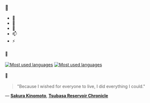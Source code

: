 ### 👋

- 🔭
- 🌱
- 💬
- 📫
- ⚡

#### 🧏

[![Most used languages](https://github-readme-stats-aynah.vercel.app/api/top-langs/?username=aynh&theme=solarized-dark&langs_count=6&layout=compact&hide_title=true)](https://github.com/anuraghazra/github-readme-stats#gh-dark-mode-only)
[![Most used languages](https://github-readme-stats-aynah.vercel.app/api/top-langs/?username=aynh&theme=solarized-light&langs_count=6&layout=compact&hide_title=true)](https://github.com/anuraghazra/github-readme-stats#gh-light-mode-only)

#### 💬

> "Because I wished for everyone to live, I did everything I could."

&mdash; [**Sakura Kinomoto**](https://myanimelist.net/character.php?q=Sakura%20Kinomoto&cat=character), [**Tsubasa Reservoir Chronicle**](https://myanimelist.net/search/all?q=Tsubasa%20Reservoir%20Chronicle&cat=all)
